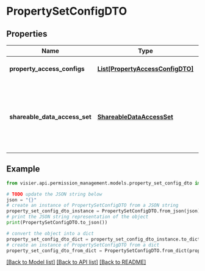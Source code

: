 # PropertySetConfigDTO


## Properties

Name | Type | Description | Notes
------------ | ------------- | ------------- | -------------
**property_access_configs** | [**List[PropertyAccessConfigDTO]**](PropertyAccessConfigDTO.md) | The data access for a property. | [optional] 
**shareable_data_access_set** | [**ShareableDataAccessSet**](ShareableDataAccessSet.md) | A shareable data access set. Shareable data access sets may be linked in multiple permissions. | [optional] 

## Example

```python
from visier.api.permission_management.models.property_set_config_dto import PropertySetConfigDTO

# TODO update the JSON string below
json = "{}"
# create an instance of PropertySetConfigDTO from a JSON string
property_set_config_dto_instance = PropertySetConfigDTO.from_json(json)
# print the JSON string representation of the object
print(PropertySetConfigDTO.to_json())

# convert the object into a dict
property_set_config_dto_dict = property_set_config_dto_instance.to_dict()
# create an instance of PropertySetConfigDTO from a dict
property_set_config_dto_from_dict = PropertySetConfigDTO.from_dict(property_set_config_dto_dict)
```
[[Back to Model list]](../README.md#documentation-for-models) [[Back to API list]](../README.md#documentation-for-api-endpoints) [[Back to README]](../README.md)


